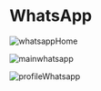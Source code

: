# WhatsApp

![whatsappHome](https://github.com/RajshreeRajoliya/WhatsApp/assets/113670900/7b0cafe1-c7e0-40f4-b024-7cab9e0265fb)

![mainwhatsapp](https://github.com/RajshreeRajoliya/WhatsApp/assets/113670900/7ff3ce64-8e3d-414f-af1c-6ec774569637)

![profileWhatsapp](https://github.com/RajshreeRajoliya/WhatsApp/assets/113670900/2cbf01c9-489e-4a6c-aeaf-da6028209e1d)


